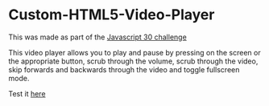# Custom-HTML5-Video-Player

This was made as part of the [Javascript 30 challenge](https://javascript30.com/)

This video player allows you to play and pause by pressing on the screen or the appropriate button, scrub through the volume, scrub through the video, skip forwards and backwards through the video and toggle fullscreen mode.

Test it [here](https://andrydood.github.io/Custom-HTML5-Video-Player/)
